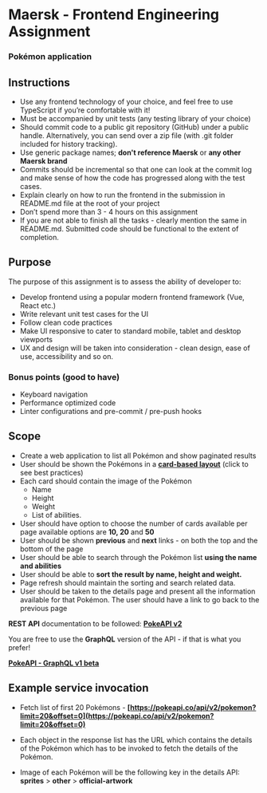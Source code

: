 
# Maersk - Frontend Engineering Assignment

### Pokémon application

  
## Instructions

- Use any frontend technology of your choice, and feel free to use TypeScript if you’re comfortable with it!
- Must be accompanied by unit tests (any testing library of your choice)
- Should commit code to a public git repository (GitHub) under a public handle. Alternatively, you can send over a zip file (with .git folder included for history tracking).
- Use generic package names; **don't reference Maersk** or **any other Maersk brand**
- Commits should be incremental so that one can look at the commit log and make sense of how the code has progressed along with the test cases.
- Explain clearly on how to run the frontend in the submission in README.md file at the root of your project
- Don’t spend more than 3 - 4 hours on this assignment
- If you are not able to finish all the tasks - clearly mention the same in README.md. Submitted code should be functional to the extent of completion.

## Purpose

The purpose of this assignment is to assess the ability of developer to:

- Develop frontend using a popular modern frontend framework (Vue, React etc.)
- Write relevant unit test cases for the UI
- Follow clean code practices
- Make UI responsive to cater to standard mobile, tablet and desktop viewports
- UX and design will be taken into consideration - clean design, ease of use, accessibility and so on.

### Bonus points (good to have)
- Keyboard navigation
- Performance optimized code
- Linter configurations and pre-commit / pre-push hooks

  
## Scope

 - Create a web application to list all Pokémon and show paginated results
 - User should be shown the Pokémons in a **[card-based layout](https://rubygarage.org/blog/card-based-design-best-practices)** (click to see best practices)
 - Each card should contain the image of the Pokémon
	 - Name
	 - Height
	 - Weight
	 - List of abilities.
 - User should have option to choose the number of cards available per page available options are **10, 20** and **50**
 - User should be shown **previous** and **next** links - on both the top and the bottom of the page
 - User should be able to search through the Pokémon list **using the name and abilities**
 - User should be able to **sort the result by name, height and weight.**
 - Page refresh should maintain the sorting and search related data.
 - User should be taken to the details page and present all the information available for that Pokémon. The user should have a link to go back to the previous page
  
**REST API** documentation to be followed: **[PokeAPI v2](https://pokeapi.co/docs/v2)**

 You are free to use the **GraphQL** version of the API - if that is what you prefer!

**[PokeAPI - GraphQL v1 beta](https://pokeapi.co/docs/graphql)**

## Example service invocation

- Fetch list of first 20 Pokémons - **[https://pokeapi.co/api/v2/pokemon?limit=20&offset=0](https://pokeapi.co/api/v2/pokemon?limit=20&offset=0)**

- Each object in the response list has the URL which contains the details of the Pokémon which has to be invoked to fetch the details of the Pokémon.
- Image of each Pokémon will be the following key in the details API:
**sprites** > **other** > **official-artwork**
